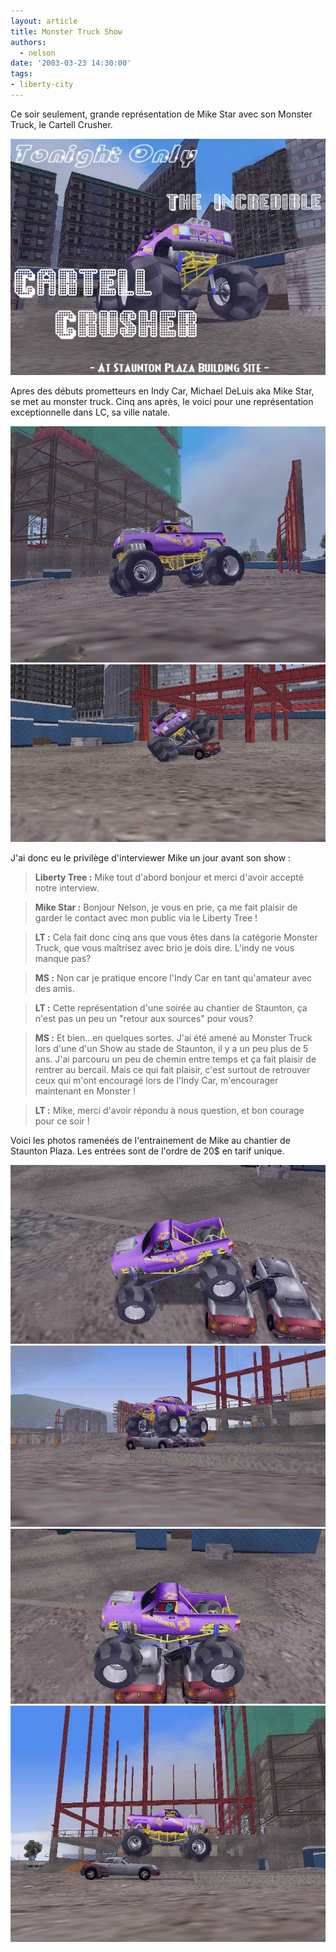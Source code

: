 ```yaml
---
layout: article
title: Monster Truck Show
authors:
  - nelson
date: '2003-03-23 14:30:00'
tags:
- liberty-city
---
```


Ce soir seulement, grande représentation de Mike Star avec son Monster Truck, le Cartell Crusher.

![](/content/images/2016/07/MonsterPrev.jpg)

Apres des débuts prometteurs en Indy Car, Michael DeLuis aka Mike Star, se met au monster truck. Cinq ans après, le voici pour une représentation exceptionnelle dans LC, sa ville natale.

![](/content/images/2016/07/Monster2.jpg)
![](/content/images/2016/07/Monster6.jpg)

J'ai donc eu le privilège d'interviewer Mike un jour avant son show :

> **Liberty Tree :** Mike tout d'abord bonjour et merci d'avoir accepté notre interview.

> **Mike Star :** Bonjour Nelson, je vous en prie, ça me fait plaisir de garder le contact avec mon public via le Liberty Tree !

> **LT :** Cela fait donc cinq ans que vous êtes dans la catégorie Monster Truck, que vous maîtrisez avec brio je dois dire. L'indy ne vous manque pas?

> **MS :** Non car je pratique encore l'Indy Car en tant qu'amateur avec des amis.

> **LT :** Cette représentation d'une soirée au chantier de Staunton, ça n'est pas un peu un "retour aux sources" pour vous?

> **MS :** Et bien...en quelques sortes. J'ai été amené au Monster Truck lors d'une d'un Show au stade de Staunton, il y a un peu plus de 5 ans. J'ai parcouru un peu de chemin entre temps et ça fait plaisir de rentrer au bercail. Mais ce qui fait plaisir, c'est surtout de retrouver ceux qui m'ont encouragé lors de l'Indy Car, m'encourager maintenant en Monster !

> **LT :** Mike, merci d'avoir répondu à nous question, et bon courage pour ce soir !

Voici les photos ramenées de l'entrainement de Mike au chantier de Staunton Plaza. Les entrées sont de l'ordre de 20$ en tarif unique.

![](/content/images/2016/07/Monster3.jpg)
![](/content/images/2016/07/Monster4.jpg)
![](/content/images/2016/07/Monster5.jpg)
![](/content/images/2016/07/Monster7.jpg)